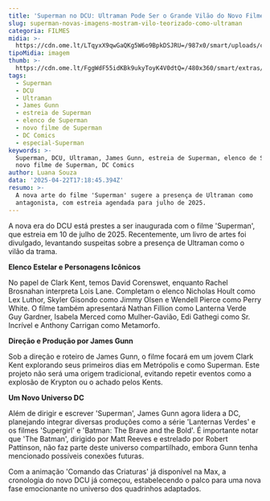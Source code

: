 ```yaml
---
title: 'Superman no DCU: Ultraman Pode Ser o Grande Vilão do Novo Filme'
slug: superman-novas-imagens-mostram-vilo-teorizado-como-ultraman
categoria: FILMES
midia: >-
  https://cdn.ome.lt/LTqyxX9qwGaQKg5W6o9BpkDSJRU=/987x0/smart/uploads/conteudo/fotos/OMELETE_CAPA_-_2025-04-22T134009.850.png
tipoMidia: imagem
thumb: >-
  https://cdn.ome.lt/FggWdF55idKBk9ukyToyK4V0dtQ=/480x360/smart/extras/conteudos/omelete_THUMB_-_2025-04-22T133947.671.png
tags:
  - Superman
  - DCU
  - Ultraman
  - James Gunn
  - estreia de Superman
  - elenco de Superman
  - novo filme de Superman
  - DC Comics
  - especial-Superman
keywords: >-
  Superman, DCU, Ultraman, James Gunn, estreia de Superman, elenco de Superman,
  novo filme de Superman, DC Comics
author: Luana Souza
data: '2025-04-22T17:18:45.394Z'
resumo: >-
  A nova arte do filme 'Superman' sugere a presença de Ultraman como
  antagonista, com estreia agendada para julho de 2025.
---
```


A nova era do DCU está prestes a ser inaugurada com o filme 'Superman', que estreia em 10 de julho de 2025. Recentemente, um livro de artes foi divulgado, levantando suspeitas sobre a presença de Ultraman como o vilão da trama.

<blockquote class="twitter-tweet"><a href="https://twitter.com/user/status/1914445925516292372"></a></blockquote>

**Elenco Estelar e Personagens Icônicos**

No papel de Clark Kent, temos David Corenswet, enquanto Rachel Brosnahan interpreta Lois Lane. Completam o elenco Nicholas Hoult como Lex Luthor, Skyler Gisondo como Jimmy Olsen e Wendell Pierce como Perry White. O filme também apresentará Nathan Fillion como Lanterna Verde Guy Gardner, Isabela Merced como Mulher-Gavião, Edi Gathegi como Sr. Incrível e Anthony Carrigan como Metamorfo.

**Direção e Produção por James Gunn**

Sob a direção e roteiro de James Gunn, o filme focará em um jovem Clark Kent explorando seus primeiros dias em Metrópolis e como Superman. Este projeto não será uma origem tradicional, evitando repetir eventos como a explosão de Krypton ou o achado pelos Kents.

**Um Novo Universo DC**

Além de dirigir e escrever 'Superman', James Gunn agora lidera a DC, planejando integrar diversas produções como a série 'Lanternas Verdes' e os filmes 'Supergirl' e 'Batman: The Brave and the Bold'. É importante notar que 'The Batman', dirigido por Matt Reeves e estrelado por Robert Pattinson, não faz parte deste universo compartilhado, embora Gunn tenha mencionado possíveis conexões futuras.

Com a animação 'Comando das Criaturas' já disponível na Max, a cronologia do novo DCU já começou, estabelecendo o palco para uma nova fase emocionante no universo dos quadrinhos adaptados.
